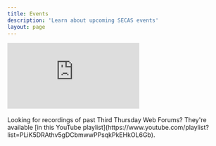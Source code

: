 ```yaml
---
title: Events
description: 'Learn about upcoming SECAS events'
layout: page
---
```


<div class='embed-container'><iframe src='https://calendar.google.com/calendar/embed?src=secassoutheast%40gmail.com&ctz=America%2FNew_York' style='border: 0' frameborder='0' scrolling='no'></iframe></div>
<br>
Looking for recordings of past Third Thursday Web Forums? They're available [in this YouTube playlist](https://www.youtube.com/playlist?list=PLiK5DRAthv5gDCbmwwPPsqkPkEHkOL6Gb).
